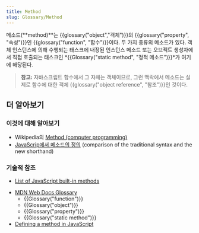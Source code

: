 ```yaml
---
title: Method
slug: Glossary/Method
---
```

메소드(**method)**는 {{glossary("object","객체")}}의 {{glossary("property", "속성")}}인 {{glossary("function", "함수")}}이다. 두 가지 종류의 메소드가 있다. 객체 인스턴스에 의해 수행되는 태스크에 내장된 인스턴스 메소드 또는 오브젝트 생성자에서 직접 호출되는 태스크인 *{{Glossary("static method", "정적 메소드")}}*가 여기에 해당된다.

> **참고:** 자바스크립트 함수에서 그 자체는 객체이므로, 그런 맥락에서 메소드는 실제로 함수에 대한 객체 {{glossary("object reference", "참조")}}인 것이다.

## 더 알아보기

### 이것에 대해 알아보기

- Wikipedia의 [Method (computer programming)](<https://en.wikipedia.org/wiki/Method_(computer_programming)>)
- [JavaScrip에서 메소드의 정의](/ko/docs/Web/JavaScript/Reference/Functions/Method_definitions) (comparison of the traditional syntax and the new shorthand)

### 기술적 참조

- [List of JavaScript built-in methods](/ko/docs/Web/JavaScript/Reference/Methods_Index)

<section id="Quick_links"><ul><li><a href="/en-US/docs/Glossary">MDN Web Docs Glossary</a><ul><li>{{Glossary("function")}}</li><li>{{Glossary("object")}}</li><li>{{Glossary("property")}}</li><li>{{Glossary("static method")}}</li></ul></li><li><a href="/en-US/docs/Web/JavaScript/Reference/Functions/Method_definitions">Defining a method in JavaScript</a></li></ul></section>

